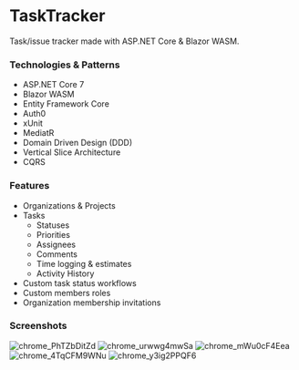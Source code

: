 # TaskTracker
Task/issue tracker made with ASP.NET Core & Blazor WASM.
### Technologies & Patterns
* ASP.NET Core 7
* Blazor WASM
* Entity Framework Core
* Auth0
* xUnit
* MediatR
* Domain Driven Design (DDD)
* Vertical Slice Architecture
* CQRS
### Features
* Organizations & Projects
* Tasks
  * Statuses
  * Priorities
  * Assignees
  * Comments
  * Time logging & estimates
  * Activity History
* Custom task status workflows
* Custom members roles
* Organization membership invitations
### Screenshots
![chrome_PhTZbDitZd](https://github.com/IgorKordiukiewicz/TaskTracker/assets/25117425/ae341dec-ad24-4dd0-9dc4-3e71fcadf241)
![chrome_urwwg4mwSa](https://github.com/IgorKordiukiewicz/TaskTracker/assets/25117425/ac8f9969-7e4a-4e6e-bb57-b40971169161)
![chrome_mWu0cF4Eea](https://github.com/IgorKordiukiewicz/TaskTracker/assets/25117425/6bbf0a4e-c8ca-4a45-be38-5856d33e1000)
![chrome_4TqCFM9WNu](https://github.com/IgorKordiukiewicz/TaskTracker/assets/25117425/f091da6f-5372-4e54-b8d1-e70b6399129d)
![chrome_y3ig2PPQF6](https://github.com/IgorKordiukiewicz/TaskTracker/assets/25117425/bc4e0a9c-a283-4f64-96dd-d94a2b013e88)
